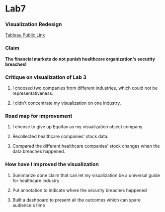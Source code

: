 # Lab7
### Visualization Redesign 
[Tableau Public Link](https://public.tableau.com/profile/yuhao.wang#!/vizhome/Lab7_41/Lab7?publish=yes)

### Claim

<b>The financial markets do not punish healthcare organization's security breaches!</b>

### Critique on visualization of Lab 3

1. I choosed two companies from different industries, which could not be representativeness.
 
1. I didn't concentrate my visualization on one industry.


### Road map for improvement

1. I choose to give up Equifax as my visualization object company.

1. Recollected healthcare companies' stock data.

1. Compared the different healthcare companies' stock changes when the data breaches happened.



### How have I improved the visualization

1. Summarize done claim that can let my visualization be a universal guide for healthcare industry

1. Put annotation to indicate where the security breaches happened

1. Built a dashboard to present all the outcomes which can spare audience's time 


